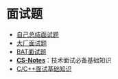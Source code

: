 # 面试题

* [自己总结面试题](/Interview/CodeMXInterview.md)
* [大厂面试题](/Interview/BigCompanyInterview.md)
* [BAT面试题](/Interview/BATInterview2018.md)
* [**CS-Notes**](https://github.com/CyC2018/CS-Notes)：技术面试必备基础知识
* [C/C++面试基础知识](https://github.com/huihut/interview)